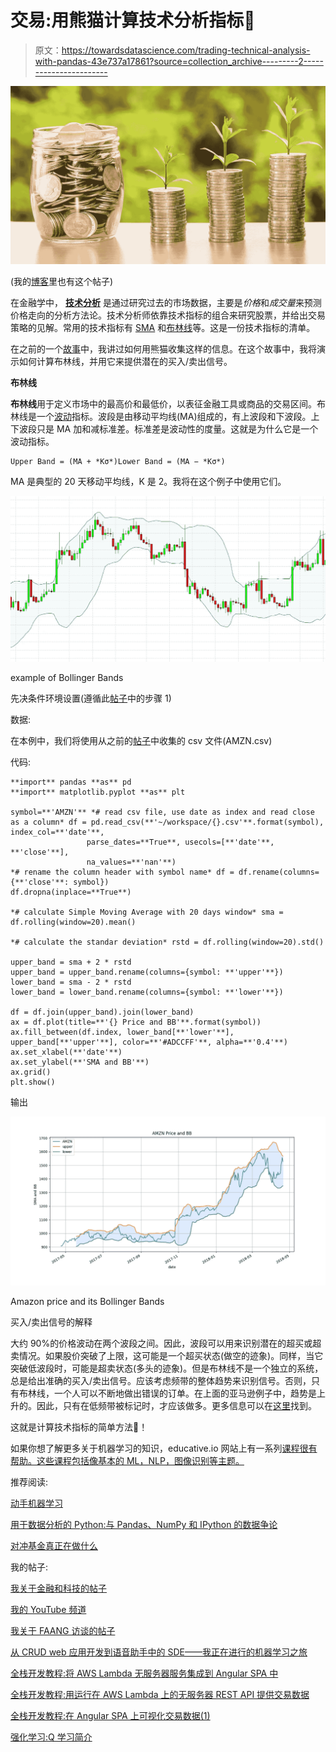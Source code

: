# 交易:用熊猫计算技术分析指标🐼

> 原文：<https://towardsdatascience.com/trading-technical-analysis-with-pandas-43e737a17861?source=collection_archive---------2----------------------->

![](img/b468993d9ecd133b0c7dafc44256b850.png)

(我的[博客](https://kylelix7.github.io/Calculate-Technical-Analysis-Indicators-with-Pandas/)里也有这个帖子)

在金融学中， [**技术分析**](https://en.wikipedia.org/wiki/Technical_analysis) 是通过研究过去的市场数据，主要是*价格*和*成交量*来预测价格走向的分析方法论。技术分析师依靠技术指标的组合来研究股票，并给出交易策略的见解。常用的技术指标有 [SMA](https://en.wikipedia.org/wiki/Moving_average#Simple_moving_average) 和[布林线](https://en.wikipedia.org/wiki/Bollinger_Bands)等。这是一份技术指标的清单。

在之前的一个[故事](https://medium.com/@kyle.jinhai.li/collect-trading-data-with-pandas-library-8904659f2122)中，我讲过如何用熊猫收集这样的信息。在这个故事中，我将演示如何计算布林线，并用它来提供潜在的买入/卖出信号。

**布林线**

**布林线**用于定义市场中的最高价和最低价，以表征金融工具或商品的交易区间。布林线是一个[波动](https://en.wikipedia.org/wiki/Volatility_(finance))指标。波段是由移动平均线(MA)组成的，有上波段和下波段。上下波段只是 MA 加和减标准差。标准差是波动性的度量。这就是为什么它是一个波动指标。

```
Upper Band = (MA + *Kσ*)Lower Band = (MA − *Kσ*)
```

MA 是典型的 20 天移动平均线，K 是 2。我将在这个例子中使用它们。

![](img/e486aeffff74ac7fc955003dfd39fdde.png)

example of Bollinger Bands

先决条件环境设置(遵循此[帖子](https://medium.com/@kyle.jinhai.li/collect-trading-data-with-pandas-library-8904659f2122)中的步骤 1)

数据:

在本例中，我们将使用从之前的[帖子](https://medium.com/@kyle.jinhai.li/collect-trading-data-with-pandas-library-8904659f2122)中收集的 csv 文件(AMZN.csv)

代码:

```
**import** pandas **as** pd
**import** matplotlib.pyplot **as** plt

symbol=**'AMZN'** *# read csv file, use date as index and read close as a column* df = pd.read_csv(**'~/workspace/{}.csv'**.format(symbol), index_col=**'date'**,
                 parse_dates=**True**, usecols=[**'date'**, **'close'**],
                 na_values=**'nan'**)
*# rename the column header with symbol name* df = df.rename(columns={**'close'**: symbol})
df.dropna(inplace=**True**)

*# calculate Simple Moving Average with 20 days window* sma = df.rolling(window=20).mean()

*# calculate the standar deviation* rstd = df.rolling(window=20).std()

upper_band = sma + 2 * rstd
upper_band = upper_band.rename(columns={symbol: **'upper'**})
lower_band = sma - 2 * rstd
lower_band = lower_band.rename(columns={symbol: **'lower'**})

df = df.join(upper_band).join(lower_band)
ax = df.plot(title=**'{} Price and BB'**.format(symbol))
ax.fill_between(df.index, lower_band[**'lower'**], upper_band[**'upper'**], color=**'#ADCCFF'**, alpha=**'0.4'**)
ax.set_xlabel(**'date'**)
ax.set_ylabel(**'SMA and BB'**)
ax.grid()
plt.show()
```

输出

![](img/b28a58e5895e54e42146209ba81c245f.png)

Amazon price and its Bollinger Bands

买入/卖出信号的解释

大约 90%的价格波动在两个波段之间。因此，波段可以用来识别潜在的超买或超卖情况。如果股价突破了上限，这可能是一个超买状态(做空的迹象)。同样，当它突破低波段时，可能是超卖状态(多头的迹象)。但是布林线不是一个独立的系统，总是给出准确的买入/卖出信号。应该考虑频带的整体趋势来识别信号。否则，只有布林线，一个人可以不断地做出错误的订单。在上面的亚马逊例子中，趋势是上升的。因此，只有在低频带被标记时，才应该做多。更多信息可以在[这里](https://www.investopedia.com/trading/using-bollinger-bands-to-gauge-trends/)找到。

这就是计算技术指标的简单方法🐼！

如果你想了解更多关于机器学习的知识，educative.io 网站上有一系列[课程很有帮助。这些课程包括像基本的 ML，NLP，图像识别等主题。](https://www.educative.io/profile/view/6083138522447872?aff=VEzk)

推荐阅读:

[动手机器学习](https://www.amazon.com/gp/product/1492032646/ref=as_li_tl?ie=UTF8&camp=1789&creative=9325&creativeASIN=1492032646&linkCode=as2&tag=blog023b-20&linkId=e6994d31d10e7ac4d35d9889cfe5622e)

[用于数据分析的 Python:与 Pandas、NumPy 和 IPython 的数据争论](https://www.amazon.com/gp/product/1491957662/ref=as_li_tl?ie=UTF8&camp=1789&creative=9325&creativeASIN=1491957662&linkCode=as2&tag=blog023b-20&linkId=be0bbd6ab4fd578397d9c14facc76911)

[对冲基金真正在做什么](https://www.amazon.com/gp/product/1631570897/ref=as_li_tl?ie=UTF8&camp=1789&creative=9325&creativeASIN=1631570897&linkCode=as2&tag=blog023b-20&linkId=d7bb68173b008df1b500073e3a8d054e)

我的帖子:

[我关于金融和科技的帖子](https://medium.com/@fin.techology/my-posts-about-finance-and-tech-7b7e6b2e57f4?source=your_stories_page---------------------------)

[我的 YouTube 频道](https://bit.ly/3bBOjtJ)

[我关于 FAANG 访谈的帖子](https://medium.com/@fin.techology/my-posts-about-faang-interview-20e529c5f13f?source=your_stories_page---------------------------)

[从 CRUD web 应用开发到语音助手中的 SDE——我正在进行的机器学习之旅](https://medium.com/@fin.techology/from-crud-app-dev-to-sde-in-voice-assistant-my-ongoing-journey-to-ml-4ea11ec4966e?)

[全栈开发教程:将 AWS Lambda 无服务器服务集成到 Angular SPA 中](/full-stack-development-tutorial-integrate-aws-lambda-serverless-service-into-angular-spa-abb70bcf417f)

[全栈开发教程:用运行在 AWS Lambda 上的无服务器 REST API 提供交易数据](/full-stack-development-tutorial-serverless-rest-api-running-on-aws-lambda-a9a501f54405)

[全栈开发教程:在 Angular SPA 上可视化交易数据(1)](/full-stack-development-tutorial-visualize-trading-data-on-angular-spa-7ec2a5749a38)

[强化学习:Q 学习简介](https://medium.com/@kyle.jinhai.li/reinforcement-learning-introduction-to-q-learning-444c951e292c)